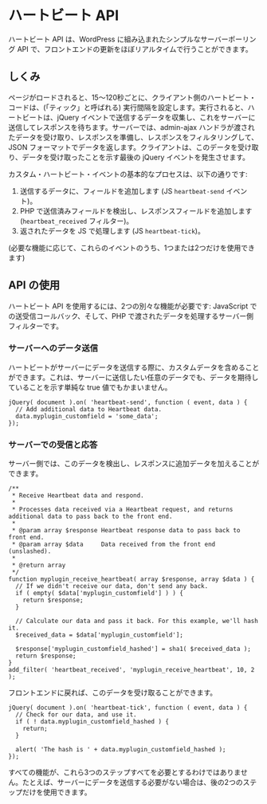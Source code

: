 <!-- 
# Heartbeat API
 -->
# ハートビート API

<!-- 
The Heartbeat API is a simple server polling API built in to WordPress, allowing near-real-time frontend updates.
 -->
ハートビート API は、WordPress に組み込まれたシンプルなサーバーポーリング API で、フロントエンドの更新をほぼリアルタイムで行うことができます。

<!-- 
## How it works
 -->
## しくみ

<!-- 
When the page loads, the client-side heartbeat code sets up an interval (called the "tick") to run every 15-120 seconds. When it runs, heartbeat gathers data to send via a jQuery event, then sends this to the server and waits for a response. On the server, an admin-ajax handler takes the passed data, prepares a response, filters the response, then returns the data in JSON format. The client receives this data and fires a final jQuery event to indicate the data has been received.
 -->
ページがロードされると、15～120秒ごとに、クライアント側のハートビート・コードは、(「ティック」と呼ばれる) 実行間隔を設定します。実行されると、ハートビートは、jQuery イベントで送信するデータを収集し、これをサーバーに送信してレスポンスを待ちます。サーバーでは、admin-ajax ハンドラが渡されたデータを受け取り、レスポンスを準備し、レスポンスをフィルタリングして、JSON フォーマットでデータを返します。クライアントは、このデータを受け取り、データを受け取ったことを示す最後の jQuery イベントを発生させます。

<!-- 
The basic process for custom Heartbeat events is:
 -->
カスタム・ハートビート・イベントの基本的なプロセスは、以下の通りです:

<!-- 
1. Add additional fields to the data to be sent (JS `heartbeat-send` event).
2. Detect sent fields in PHP, and add additional response fields (`heartbeat_received` filter).
3. Process returned data in JS (JS `heartbeat-tick`).
 -->
1. 送信するデータに、フィールドを追加します (JS `heartbeat-send` イベント)。
2. PHP で送信済みフィールドを検出し、レスポンスフィールドを追加します (`heartbeat_received` フィルター)。
3. 返されたデータを JS で処理します (JS `heartbeat-tick`)。

<!-- 
(You can choose to use only one or two of these events, depending on what functionality you need.)
 -->
(必要な機能に応じて、これらのイベントのうち、1つまたは2つだけを使用できます)

<!-- 
## Using the API
 -->
## API の使用

<!-- 
Using the heartbeat API requires two separate pieces of functionality: send and receive callbacks in JavaScript, and a server-side filter to process passed data in PHP.
 -->
ハートビート API を使用するには、2つの別々な機能が必要です: JavaScript での送受信コールバック、そして、PHP で渡されたデータを処理するサーバー側フィルターです。

<!-- 
### Sending Data to the Server
 -->
### サーバーへのデータ送信

<!-- 
When Heartbeat sends data to the server, you can include custom data. This can be any data you want to send to the server, or a simple true value to indicate you are expecting data.
 -->
ハートビートがサーバーにデータを送信する際に、カスタムデータを含めることができます。これは、サーバーに送信したい任意のデータでも、データを期待していることを示す単純な true 値でもかまいません。

```
jQuery( document ).on( 'heartbeat-send', function ( event, data ) {
  // Add additional data to Heartbeat data.
  data.myplugin_customfield = 'some_data';
});
```

<!-- 
### Receiving and Responding on the Server
 -->
### サーバーでの受信と応答

<!-- 
On the server side, you can then detect this data, and add additional data to the response.
 -->
サーバー側では、このデータを検出し、レスポンスに追加データを加えることができます。

```
/**
 * Receive Heartbeat data and respond.
 *
 * Processes data received via a Heartbeat request, and returns additional data to pass back to the front end.
 *
 * @param array $response Heartbeat response data to pass back to front end.
 * @param array $data     Data received from the front end (unslashed).
 *
 * @return array
 */
function myplugin_receive_heartbeat( array $response, array $data ) {
  // If we didn't receive our data, don't send any back.
  if ( empty( $data['myplugin_customfield'] ) ) {
    return $response;
  }

  // Calculate our data and pass it back. For this example, we'll hash it.
  $received_data = $data['myplugin_customfield'];

  $response['myplugin_customfield_hashed'] = sha1( $received_data );
  return $response;
}
add_filter( 'heartbeat_received', 'myplugin_receive_heartbeat', 10, 2 );
```

<!-- 
Back on the frontend, you can then handle receiving this data back.
 -->
フロントエンドに戻れば、このデータを受け取ることができます。

```
jQuery( document ).on( 'heartbeat-tick', function ( event, data ) {
  // Check for our data, and use it.
  if ( ! data.myplugin_customfield_hashed ) {
    return;
  }

  alert( 'The hash is ' + data.myplugin_customfield_hashed );
});
```

<!-- 
Not every feature will need all three of these steps. For example, if you don’t need to send any data to the server, you can use just the latter two steps.
 -->
すべての機能が、これら3つのステップすべてを必要とするわけではありません。たとえば、サーバーにデータを送信する必要がない場合は、後の2つのステップだけを使用できます。